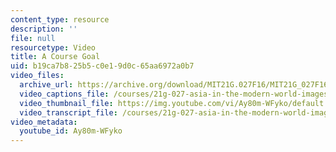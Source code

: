 ```yaml
---
content_type: resource
description: ''
file: null
resourcetype: Video
title: A Course Goal
uid: b19ca7b8-25b5-c0e1-9d0c-65aa6972a0b7
video_files:
  archive_url: https://archive.org/download/MIT21G.027F16/MIT21G_027F16_educator_06_300k.mp4
  video_captions_file: /courses/21g-027-asia-in-the-modern-world-images-representations-fall-2016/63f64a1557ac5833be98a620522252e2_1801229.vtt
  video_thumbnail_file: https://img.youtube.com/vi/Ay80m-WFyko/default.jpg
  video_transcript_file: /courses/21g-027-asia-in-the-modern-world-images-representations-fall-2016/9bf663c567ecf0ba405ef635a26a43c5_1801229.pdf
video_metadata:
  youtube_id: Ay80m-WFyko
---
```

